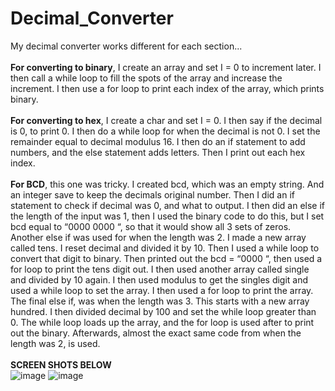 # Decimal_Converter
My decimal converter works different for each section... <br><br>
**For converting to binary**, I create an array and set I = 0 to increment later. I then call a while loop to fill 
the spots of the array and increase the increment. I then use a for loop to print each index of the array, 
which prints binary. <br><br>
**For converting to hex**, I create a char and set I = 0. I then say if the decimal is 0, to print 0. I then do a 
while loop for when the decimal is not 0. I set the remainder equal to decimal modulus 16. I then do an 
if statement to add numbers, and the else statement adds letters. Then I print out each hex index.<br><br>
**For BCD**, this one was tricky. I created bcd, which was an empty string. And an integer save to keep the decimals 
original number. Then I did an if statement to check if decimal was 0, and what to output. I then did an else if 
the length of the input was 1, then I used the binary code to do this, but I set bcd equal to “0000 0000 “, 
so that it would show all 3 sets of zeros. Another else if was used for when the length was 2. I made a 
new array called tens. I reset decimal and divided it by 10. Then I used a while loop to convert that digit 
to binary. Then printed out the bcd = “0000 “, then used a for loop to print the tens digit out. I then used 
another array called single and divided by 10 again. I then used modulus to get the singles digit and used 
a while loop to set the array. I then used a for loop to print the array. The final else if, was when the length 
was 3. This starts with a new array hundred. I then divided decimal by 100 and set the while loop greater 
than 0. The while loop loads up the array, and the for loop is used after to print out the binary. 
Afterwards, almost the exact same code from when the length was 2, is used.<br><br>
**SCREEN SHOTS BELOW** <br>
![image](https://user-images.githubusercontent.com/79284398/156878490-878a1a18-467a-43b6-914b-3d6e2c201e96.png)
![image](https://user-images.githubusercontent.com/79284398/156878524-0910290f-9621-4431-88ca-247ae38cc624.png)
